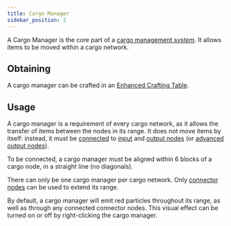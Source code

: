 ```yaml
---
title: Cargo Manager
sidebar_position: 2
---
```


A Cargo Manager is the core part of a [cargo management system](Cargo-Management.md). It allows items to be moved within a cargo network.

## Obtaining

A cargo manager can be crafted in an [Enhanced Crafting Table](../Basic-Machines/Enhanced-Crafting-Table.md).

## Usage

A cargo manager is a requirement of every cargo network, as it allows the transfer of items between the nodes in its range. It does not move items by itself: instead, it must be [connected](Connector-Node.md) to [input](Input-Node.md) and [output nodes](Output-Node.md) (or [advanced output nodes](Advanced-Output-Node.md)).

To be connected, a cargo manager must be aligned within 6 blocks of a cargo node, in a straight line (no diagonals).

There can only be one cargo manager per cargo network. Only [connector nodes](Connector-Node.md) can be used to extend its range.

By default, a cargo manager will emit red particles throughout its range, as well as through any connected connector nodes. This visual effect can be turned on or off by right-clicking the cargo manager.
